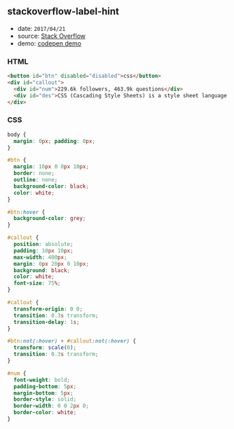 ## stackoverflow-label-hint

* date: `2017/04/21`
* source: [Stack Overflow](http://stackoverflow.com/)
* demo: [codepen demo](https://codepen.io/yrq110/pen/KmzJRb)

### HTML
```html
<button id="btn" disabled="disabled">css</button>
<div id="callout">
  <div id="num">229.6k followers, 463.9k questions</div>
  <div id="des">CSS (Cascading Style Sheets) is a style sheet language used for describing the look and formatting of HTML (Hyper Text Markup Language), XML (Extensible Markup Language) documents and SVG elements including (but not limited to) colors, layout, and fonts.</div>
</div>
```

### CSS
```css
body {
  margin: 0px; padding: 0px;
}

#btn {
  margin: 10px 0 0px 10px;
  border: none;
  outline: none;
  background-color: black;
  color: white;
}

#btn:hover {
  background-color: grey;
}

#callout {
  position: absolute;
  padding: 10px 10px;
  max-width: 400px;
  margin: 0px 20px 0 10px;
  background: black;
  color: white;
  font-size: 75%;
}

#callout {
  transform-origin: 0 0;
  transition: 0.3s transform;
  transition-delay: 1s;
}

#btn:not(:hover) + #callout:not(:hover) {
  transform: scale(0);
  transition: 0.3s transform;
}

#num {
  font-weight: bold;
  padding-bottom: 5px;
  margin-bottom: 5px;
  border-style: solid;
  border-width: 0 0 2px 0;
  border-color: white;
}
```
